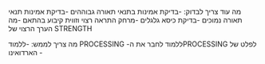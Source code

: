 מה עוד צריך לבדוק:
	-בדיקת אמינות בתנאי תאורה גבוההים
	-בדיקת אמינות תנאי תאורה נמוכים
	-בדיקת כיסא גלגלים 
	-מרחק התראה רצוי וזווית קיבוע בהתאם
	-מה הערך הרצוי של STRENGTH
	
	
מה צריך לממש:
	-ללמוד PROCESSING
	-ללמוד לחבר את הPROCESSING לפלט של הארדואינו
	-